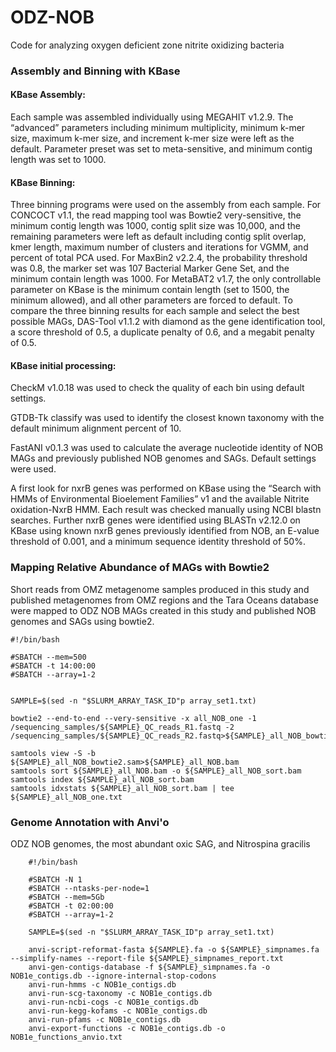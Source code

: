 # ODZ-NOB
Code for analyzing oxygen deficient zone nitrite oxidizing bacteria


### Assembly and Binning with KBase
#### KBase Assembly: 
Each sample was assembled individually using MEGAHIT v1.2.9. The “advanced” parameters including minimum multiplicity, minimum k-mer size, maximum k-mer size, and increment k-mer size were left as the default. Parameter preset was set to meta-sensitive, and minimum contig length was set to 1000. 

#### KBase Binning:
Three binning programs were used on the assembly from each sample.
For CONCOCT v1.1, the read mapping tool was Bowtie2 very-sensitive, the minimum contig length was 1000, contig split size was 10,000, and the remaining parameters were left as default including contig split overlap, kmer length, maximum number of clusters and iterations for VGMM, and percent of total PCA used.
For MaxBin2 v2.2.4, the probability threshold was 0.8, the marker set was 107 Bacterial Marker Gene Set, and the minimum contain length was 1000.
For MetaBAT2 v1.7, the only controllable parameter on KBase is the minimum contain length (set to 1500, the minimum allowed), and all other parameters are forced to default.
To compare the three binning results for each sample and select the best possible MAGs, DAS-Tool v1.1.2 with diamond as the gene identification tool, a score threshold of 0.5, a duplicate penalty of 0.6, and a megabit penalty of 0.5.

#### KBase initial processing:
CheckM v1.0.18 was used to check the quality of each bin using default settings.

GTDB-Tk classify was used to identify the closest known taxonomy with the default minimum alignment percent of 10. 

FastANI v0.1.3 was used to calculate the average nucleotide identity of NOB MAGs and previously published NOB genomes and SAGs. Default settings were used.

A first look for nxrB genes was performed on KBase using the “Search with HMMs of Environmental Bioelement Families” v1 and the available Nitrite oxidation-NxrB HMM. Each result was checked manually using NCBI blastn searches. Further nxrB genes were identified using BLASTn v2.12.0 on KBase using known nxrB genes previously identified from NOB, an E-value threshold of 0.001, and a minimum sequence identity threshold of 50%.

### Mapping Relative Abundance of MAGs with Bowtie2
Short reads from OMZ metagenome samples produced in this study and published metagenomes from OMZ regions and the Tara Oceans database were mapped to ODZ NOB MAGs created in this study and published NOB genomes and SAGs using bowtie2. 

    #!/bin/bash

    #SBATCH --mem=500
    #SBATCH -t 14:00:00
    #SBATCH --array=1-2
    

    SAMPLE=$(sed -n "$SLURM_ARRAY_TASK_ID"p array_set1.txt)

    bowtie2 --end-to-end --very-sensitive -x all_NOB_one -1 /sequencing_samples/${SAMPLE}_QC_reads_R1.fastq -2   /sequencing_samples/${SAMPLE}_QC_reads_R2.fastq>${SAMPLE}_all_NOB_bowtie2.sam

    samtools view -S -b ${SAMPLE}_all_NOB_bowtie2.sam>${SAMPLE}_all_NOB.bam
    samtools sort ${SAMPLE}_all_NOB.bam -o ${SAMPLE}_all_NOB_sort.bam
    samtools index ${SAMPLE}_all_NOB_sort.bam
    samtools idxstats ${SAMPLE}_all_NOB_sort.bam | tee ${SAMPLE}_all_NOB_one.txt


### Genome Annotation with Anvi'o 
ODZ NOB genomes, the most abundant oxic SAG, and Nitrospina gracilis 

        #!/bin/bash

        #SBATCH -N 1
        #SBATCH --ntasks-per-node=1
        #SBATCH --mem=5Gb
        #SBATCH -t 02:00:00
        #SBATCH --array=1-2

        SAMPLE=$(sed -n "$SLURM_ARRAY_TASK_ID"p array_set1.txt)

        anvi-script-reformat-fasta ${SAMPLE}.fa -o ${SAMPLE}_simpnames.fa --simplify-names --report-file ${SAMPLE}_simpnames_report.txt
        anvi-gen-contigs-database -f ${SAMPLE}_simpnames.fa -o NOB1e_contigs.db --ignore-internal-stop-codons
        anvi-run-hmms -c NOB1e_contigs.db
        anvi-run-scg-taxonomy -c NOB1e_contigs.db
        anvi-run-ncbi-cogs -c NOB1e_contigs.db
        anvi-run-kegg-kofams -c NOB1e_contigs.db
        anvi-run-pfams -c NOB1e_contigs.db
        anvi-export-functions -c NOB1e_contigs.db -o NOB1e_functions_anvio.txt

